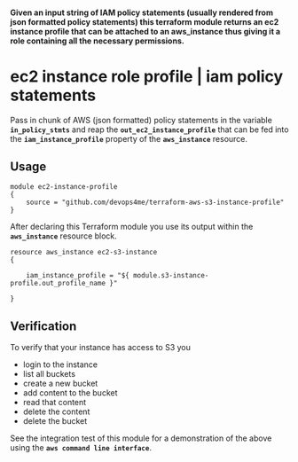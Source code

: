 
#### Given an input string of IAM policy statements (usually rendered from json formatted policy statements) this terraform module returns an ec2 instance profile that can be attached to an aws_instance thus giving it a role containing all the necessary permissions.


# ec2 instance role profile | iam policy statements

Pass in chunk of AWS (json formatted) policy statements in the variable **`in_policy_stmts`** and reap the **`out_ec2_instance_profile`** that can be fed into the **`iam_instance_profile`** property of the **`aws_instance`** resource.

## Usage

``` hcl
module ec2-instance-profile
{
    source = "github.com/devops4me/terraform-aws-s3-instance-profile"
}
```

After declaring this Terraform module you use its output within the **`aws_instance`** resource block.

``` hcl
resource aws_instance ec2-s3-instance
{

    iam_instance_profile = "${ module.s3-instance-profile.out_profile_name }"

}
```

## Verification

To verify that your instance has access to S3 you

- login to the instance
- list all buckets
- create a new bucket
- add content to the bucket
- read that content
- delete the content
- delete the bucket

See the integration test of this module for a demonstration of the above using the **`aws command line interface`**.
